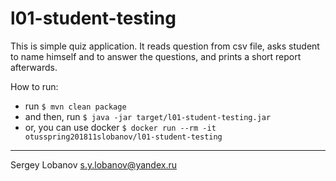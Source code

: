 # l01-student-testing

This is simple quiz application.
It reads question from csv file,
asks student to name himself and to answer the questions,
and prints a short report afterwards.

How to run:
* run `$ mvn clean package`
* and then, run `$ java -jar target/l01-student-testing.jar`
* or, you can use docker `$ docker run --rm -it otusspring201811slobanov/l01-student-testing`

- - - -

Sergey Lobanov
[s.y.lobanov@yandex.ru](mailto:s.y.lobanov@yandex.ru?Subject=otus-springframework-2018-11-slobanov)
